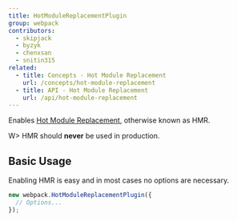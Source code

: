 ```yaml
---
title: HotModuleReplacementPlugin
group: webpack
contributors:
  - skipjack
  - byzyk
  - chenxsan
  - snitin315
related:
  - title: Concepts - Hot Module Replacement
    url: /concepts/hot-module-replacement
  - title: API - Hot Module Replacement
    url: /api/hot-module-replacement
---
```


Enables [Hot Module Replacement](/concepts/hot-module-replacement), otherwise known as HMR.

W> HMR should **never** be used in production.

## Basic Usage

Enabling HMR is easy and in most cases no options are necessary.

```javascript
new webpack.HotModuleReplacementPlugin({
  // Options...
});
```
